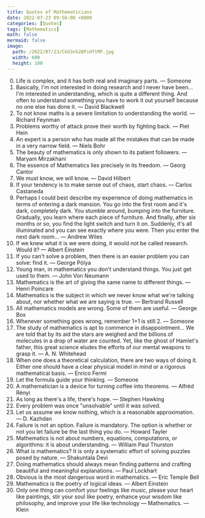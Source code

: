 ```yaml
---
title: Quotes of Mathematicians
date: 2022-07-23 09:56:00 +0800
categories: [Quotes]
tags: [Mathematics]
math: false
mermaid: false
image:
  path: /2022/07/23/CkO3nh28PiHftMF.jpg
  width: 600
  height: 100
---
```

0. Life is complex, and it has both real and imaginary parts. — Someone
1. Basically, I'm not interested in doing research and I never have been... I'm interested in understanding, which is quite a different thing. And often to understand something you have to work it out yourself because no one else has done it. — David Blackwell
2. To not know maths is a severe limitation to understanding the world. — Richard Feynman
3. Problems worthy of attack prove their worth by fighting back. — Piet Hein
4. An expert is a person who has made all the mistakes that can be made in a very narrow field. — Niels Bohr
5. The beauty of mathematics is only shown to its patient followers. — Maryam Mirzakhani
6. The essence of Mathematics lies precisely in its freedom. — Georg Cantor
7. We must know, we will know. — David Hilbert
8. If your tendency is to make sense out of chaos, start chaos. — Carlos Castaneda
9. Perhaps I could best describe my experience of doing mathematics in terms of entering a dark mansion. You go into the first room and it's dark, completely dark. You stumble around, bumping into the furniture. Gradually, you learn where each piece of furniture. And finally, after six months or so, you find the light switch and turn it on. Suddenly, it's all illuminated and you can see exactly where you were. Then you enter the next dark room... — Andrew Wiles
10. If we knew what it is we were doing, it would not be called research. Would it? — Albert Einstein
11. If you can't solve a problem, then there is an easier problem you can solve: find it. — George Pólya
12. Young man, in mathematics you don't understand things. You just get used to them. — John Von Neumann
13. Mathematics is the art of giving the same name to different things. — Henri Poincare
14. Mathematics is the subject in which we never know what we're talking about, nor whether what we are saying is true. — Bertrand Russell
15. All mathematics models are wrong. Some of them are useful. — George Box
16. Whenever something goes wrong, remember 1+1 is still 2. — Someone
17. The study of mathematics is apt to commence in disappointment... We are told that by its aid the stars are weighed and the billions of molecules in a drop of water are counted. Yet, like the ghost of Hamlet's father, this great science eludes the efforts of our mental weapons to grasp it. — A. N. Whitehead
18. When one does a theoretical calculation, there are two ways of doing it. Either one should have a clear physical model in mind or a rigorous mathematical basis. — Enrico Fermi
19. Let the formula guide your thinking. — Someone
20. A mathematician is a device for turning coffee into theorems. — Alfréd Rényi
21. As long as there's a life, there's hope. — Stephen Hawking
22. Every problem was once "unsolvable" until it was solved.
23. Let us assume we know nothing, which is a reasonable approximation. — D. Kazhdan
24. Failure is not an option. Failure is mandatory. The option is whether or not you let failure be the last thing you do. — Howard Tayler
25. Mathematics is not about numbers, equations, computations, or algorithms: it is about understanding. — William Paul Thurston
26. What is mathematics? It is only a systematic effort of solving puzzles posed by nature. — Shakuntala Devi
27. Doing mathematics should always mean finding patterns and crafting beautiful and meaningful explanations. — Paul Lockhart
28. Obvious is the most dangerous word in mathematics. — Eric Temple Bell
29. Mathematics is the poetry of logical ideas. — Albert Einstein
30. Only one thing can comfort your feelings like music, please your heart like paintings, stir your soul like poetry, enhance your wisdom like philosophy, and improve your life like technology — Mathematics. — Klein